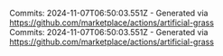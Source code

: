 Commits: 2024-11-07T06:50:03.551Z - Generated via https://github.com/marketplace/actions/artificial-grass
<br>
Commits: 2024-11-07T06:50:03.551Z - Generated via https://github.com/marketplace/actions/artificial-grass
<br>

